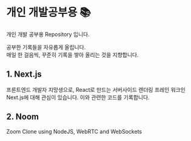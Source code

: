 # 개인 개발공부용 📚

개인 개발 공부용 Repository 입니다.

공부한 기록들을 자유롭게 올립니다.
</br>
매일 한 걸음씩, 꾸준히 기록을 쌓아 올리는 것을 지향합니다.

## 1. Next.js

프론트엔드 개발자 지망생으로, React로 만드는 서버사이드 렌더링 프레인 워크인 Next.js에 대해 관심이 있습니다.
이와 관련한 코드를 기록합니다.

## 2. Noom

Zoom Clone using NodeJS, WebRTC and WebSockets
